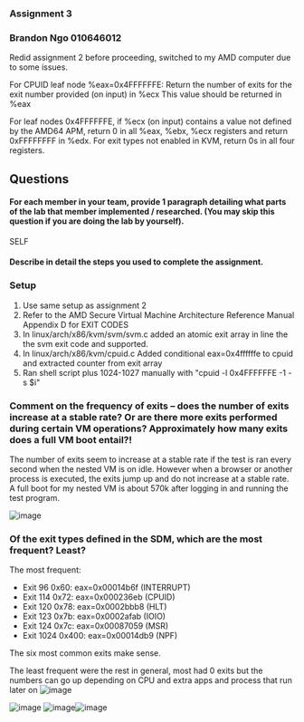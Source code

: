 ### Assignment 3
### Brandon Ngo 010646012

Redid assignment 2 before proceeding, switched to my AMD computer due to some issues. 

For CPUID leaf node %eax=0x4FFFFFFE: Return the number of exits for the exit number provided (on input) in %ecx This value should be returned in %eax

For leaf nodes 0x4FFFFFFE, if %ecx (on input) contains a value not defined by the AMD64 APM, return 0 in all %eax, %ebx, %ecx registers and return 0xFFFFFFFF in %edx. For exit types not enabled in KVM, return 0s in all four registers.

## Questions

#### For each member in your team, provide 1 paragraph detailing what parts of the lab that member implemented / researched. (You may skip this question if you are doing the lab by yourself).
SELF

#### Describe in detail the steps you used to complete the assignment. 
### Setup
  1. Use same setup as assignment 2
  2. Refer to the AMD Secure Virtual Machine Architecture Reference Manual Appendix D for EXIT CODES
  3. In linux/arch/x86/kvm/svm/svm.c added an atomic exit array in line the the svm exit code and supported. 
  4. In linux/arch/x86/kvm/cpuid.c Added conditional eax=0x4ffffffe to cpuid and extracted counter from exit array
  5. Ran shell script plus 1024-1027 manually with "cpuid -l 0x4FFFFFFE -1 -s $i"

### Comment on the frequency of exits – does the number of exits increase at a stable rate? Or are there more exits performed during certain VM operations? Approximately how many exits does a full VM boot entail?!
The number of exits seem to increase at a stable rate if the test is ran every second when the nested VM is on idle. However when a browser or another process is executed, the exits jump up and do not increase at a stable rate. A full boot for my nested VM is about 570k after logging in and running the test program.

![image](https://user-images.githubusercontent.com/23691164/117241951-17032780-ade9-11eb-98bf-83264f0b7de1.png)

### Of the exit types defined in the SDM, which are the most frequent? Least?
The most frequent:
-  Exit 96 0x60: eax=0x00014b6f    (INTERRUPT)
-  Exit 114 0x72: eax=0x000236eb   (CPUID)
-  Exit 120 0x78: eax=0x0002bbb8   (HLT)
-  Exit 123 0x7b: eax=0x0002afab   (IOIO)
-  Exit 124 0x7c: eax=0x00087059   (MSR)
-  Exit 1024 0x400: eax=0x00014db9 (NPF)

The six most common exits make sense. 

The least frequent were the rest in general, most had 0 exits but the numbers can go up depending on CPU and extra apps and process that run later on
![image](https://user-images.githubusercontent.com/23691164/117243741-a52cdd00-adec-11eb-80d6-288a23168be6.png)

![image](https://user-images.githubusercontent.com/23691164/117243645-7e6ea680-adec-11eb-8971-33a86b06e8f4.png)
![image](https://user-images.githubusercontent.com/23691164/117333735-1486e900-ae4e-11eb-9559-c67faceb6fbb.png)![image](https://user-images.githubusercontent.com/23691164/117333799-27012280-ae4e-11eb-9adb-9fdac0dc5aa4.png)


